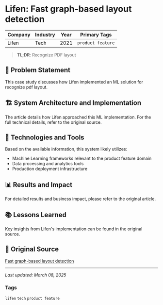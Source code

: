 # Lifen: Fast graph-based layout detection

| Company | Industry | Year | Primary Tags | 
|---------|----------|------|--------------|
| Lifen | Tech | 2021 | `product feature` |

> **TL;DR**: Recognize PDF layout

## 📝 Problem Statement

This case study discusses how Lifen implemented an ML solution for recognize pdf layout.

## 🏗️ System Architecture and Implementation

The article details how Lifen approached this ML implementation. For the full technical details, refer to the original source.

## 🔧 Technologies and Tools

Based on the available information, this system likely utilizes:

- Machine Learning frameworks relevant to the product feature domain
- Data processing and analytics tools
- Production deployment infrastructure

## 📊 Results and Impact

For detailed results and business impact, please refer to the original article.

## 📚 Lessons Learned

Key insights from Lifen's implementation can be found in the original source.

## 🔗 Original Source

[Fast graph-based layout detection](https://medium.com/lifen-engineering/fast-graph-based-layout-detection-19fc7ab11b17)

---

*Last updated: March 08, 2025*

### Tags

`lifen` `tech` `product feature`
